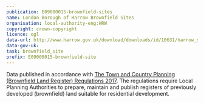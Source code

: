 ```yaml
---
publication: E09000015-brownfield-sites
name: London Borough of Harrow Brownfield Sites
organisation: local-authority-eng:HRW
copyright: crown-copyright
licence: ogl
data-url: http://www.harrow.gov.uk/download/downloads/id/10631/harrow_s_brownfield_land_register
data-gov-uk: 
task: brownfield_site
prefix: E09000015-brownfield-site
---
```


Data published in accordance with [The Town and Country Planning (Brownfield Land Register) Regulations 2017](http://www.legislation.gov.uk/uksi/2017/403/contents/made).
The regulations require Local Planning Authorities to prepare, maintain and publish registers of previously developed (brownfield) land suitable for residential development.

